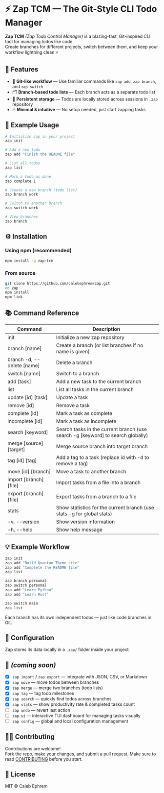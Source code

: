 # ⚡ Zap TCM — The Git-Style CLI Todo Manager

**Zap TCM** _(Zap Todo Control Manager)_ is a blazing-fast, Git-inspired CLI tool for managing todos like code.  
Create branches for different projects, switch between them, and keep your workflow lightning clean ⚡

## 🚀 Features

- 🧠 **Git-like workflow** — Use familiar commands like `zap add`, `zap branch`, and `zap switch`
- 🗂️ **Branch-based todo lists** — Each branch acts as a separate todo list
- 💾 **Persistent storage** — Todos are locally stored across sessions in `.zap` repository
- 🔥 **Minimal & intuitive** — No setup needed, just start zapping tasks

## 🧩 Example Usage

```bash
# Initialize zap in your project
zap init

# Add a new todo
zap add "Finish the README file"

# List all todos
zap list

# Mark a todo as done
zap complete 1

# Create a new branch (todo list)
zap branch work

# Switch to another branch
zap switch work

# View branches
zap branch
```

## ⚙️ Installation

### Using npm (recommended)

```bash
npm install -g zap-tcm
```

### From source

```bash
git clone https://github.com/calebephrem/zap.git
cd zap
npm install
npm link
```

## 📚 Command Reference

| Command                    | Description                                                                     |
| -------------------------- | ------------------------------------------------------------------------------- |
| init                       | Initialize a new zap repository                                                 |
| branch [name]              | Create a branch (or list branches if no name is given)                          |
| branch -d, --delete [name] | Delete a branch                                                                 |
| switch [name]              | Switch to a branch                                                              |
| add [task]                 | Add a new task to the current branch                                            |
| list                       | List all tasks in the current branch                                            |
| update [id] [task]         | Update a task                                                                   |
| remove [id]                | Remove a task                                                                   |
| complete [id]              | Mark a task as complete                                                         |
| incomplete [id]            | Mark a task as incomplete                                                       |
| search [keyword]           | Search tasks in the current branch (use search -g [keyword] to search globally) |
| merge [source] [target]    | Merge source branch into target branch                                          |
| tag [id] [tag]             | Add a tag to a task (replace id with -d to remove a tag)                        |
| move [id] [branch]         | Move a task to another branch                                                   |
| import [branch] [file]     | Import tasks from a file into a branch                                          |
| export [branch] [file]     | Export tasks from a branch to a file                                            |
| stats                      | Show statistics for the current branch (use stats -g for global stats)          |
| -v, --version              | Show version information                                                        |
| -h, --help                 | Show help message                                                          |

## 💡 Example Workflow

```bash
zap init
zap add "Build Quantum Theme site"
zap add "Complete the README file"
zap list

zap branch personal
zap switch personal
zap add "Learn Python"
zap add "Learn Rust"

zap switch main
zap list
```

Each branch has its own independent todos — just like code branches in Git.

## 🧰 Configuration

Zap stores its data locally in a `.zap/` folder inside your project.

## 🌟 _(coming soon)_

- [x] `zap import` / `zap export` — integrate with JSON, CSV, or Markdown
- [x] `zap move` — move todos between branches
- [x] `zap merge` — merge two branches (todo lists)
- [x] `zap tag` — tag todo milestones
- [x] `zap search` — quickly find todos across branches
- [x] `zap stats` — show productivity rate & completed tasks count
- [ ] `zap undo` — revert last action
- [ ] `zap ui` — interactive TUI dashboard for managing tasks visually
- [ ] `zap config` — global and local configuration management

## 🧑‍💻 Contributing

Contributions are welcome!  
Fork the repo, make your changes, and submit a pull request. Make sure to read [CONTRIBUTING](./CONTRIBUTING.md) before you start.

## 📄 License

MIT © Caleb Ephrem
